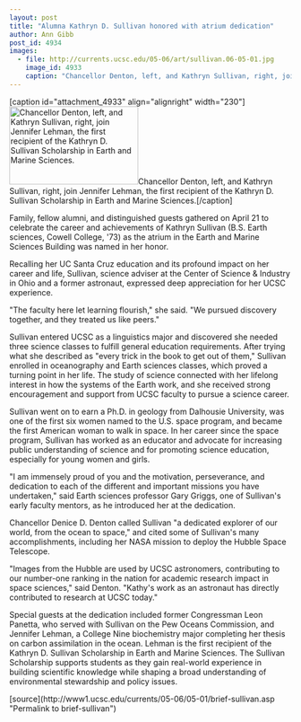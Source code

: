 ```yaml
---
layout: post
title: "Alumna Kathryn D. Sullivan honored with atrium dedication"
author: Ann Gibb
post_id: 4934
images:
  - file: http://currents.ucsc.edu/05-06/art/sullivan.06-05-01.jpg
    image_id: 4933
    caption: "Chancellor Denton, left, and Kathryn Sullivan, right, join Jennifer Lehman, the first recipient of the Kathryn D. Sullivan Scholarship in Earth and Marine Sciences."
---
```


[caption id="attachment_4933" align="alignright" width="230"]<a href="http://localhost/mysite/wp-content/uploads/2006/05/sullivan.06-05-01.jpg"><img class="size-full wp-image-4933" src="http://localhost/mysite/wp-content/uploads/2006/05/sullivan.06-05-01.jpg" alt="Chancellor Denton, left, and Kathryn Sullivan, right, join Jennifer Lehman, the first recipient of the Kathryn D. Sullivan Scholarship in Earth and Marine Sciences." width="230" height="139" /></a>Chancellor Denton, left, and Kathryn Sullivan, right, join Jennifer Lehman, the first recipient of the Kathryn D. Sullivan Scholarship in Earth and Marine Sciences.[/caption]
<a name="content" id="content"></a>
<p>
  Family, fellow alumni, and distinguished guests gathered on April 21 to celebrate the career and achievements of Kathryn Sullivan (B.S. Earth sciences, Cowell College, '73) as the atrium in the Earth and Marine Sciences Building was named in her honor.
</p>
<p>
  Recalling her UC Santa Cruz education and its profound impact on her career and life, Sullivan, science adviser at the Center of Science &amp; Industry in Ohio and a former astronaut, expressed deep appreciation for her UCSC experience.
</p>
<p>
  "The faculty here let learning flourish," she said. "We pursued discovery together, and they treated us like peers."
</p>
<p>
  Sullivan entered UCSC as a linguistics major and discovered she needed three science classes to fulfill general education requirements. After trying what she described as "every trick in the book to get out of them," Sullivan enrolled in oceanography and Earth sciences classes, which proved a turning point in her life. The study of science connected with her lifelong interest in how the systems of the Earth work, and she received strong encouragement and support from UCSC faculty to pursue a science career.
</p>
<p>
  Sullivan went on to earn a Ph.D. in geology from Dalhousie University, was one of the first six women named to the U.S. space program, and became the first American woman to walk in space. In her career since the space program, Sullivan has worked as an educator and advocate for increasing public understanding of science and for promoting science education, especially for young women and girls.
</p>
<p>
  "I am immensely proud of you and the motivation, perseverance, and dedication to each of the different and important missions you have undertaken," said Earth sciences professor Gary Griggs, one of Sullivan's early faculty mentors, as he introduced her at the dedication.
</p>
<p>
  Chancellor Denice D. Denton called Sullivan "a dedicated explorer of our world, from the ocean to space," and cited some of Sullivan's many accomplishments, including her NASA mission to deploy the Hubble Space Telescope.
</p>
<p>
  "Images from the Hubble are used by UCSC astronomers, contributing to our number-one ranking in the nation for academic research impact in space sciences," said Denton. "Kathy's work as an astronaut has directly contributed to research at UCSC today."
</p>
<p>
  Special guests at the dedication included former Congressman Leon Panetta, who served with Sullivan on the Pew Oceans Commission, and Jennifer Lehman, a College Nine biochemistry major completing her thesis on carbon assimilation in the ocean. Lehman is the first recipient of the Kathryn D. Sullivan Scholarship in Earth and Marine Sciences. The Sullivan Scholarship supports students as they gain real-world experience in building scientific knowledge while shaping a broad understanding of environmental stewardship and policy issues.
</p>
[source](http://www1.ucsc.edu/currents/05-06/05-01/brief-sullivan.asp "Permalink to brief-sullivan")
